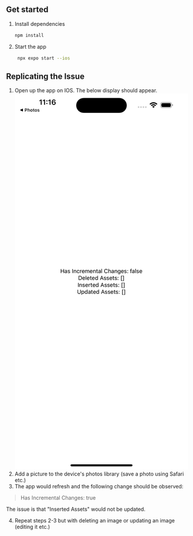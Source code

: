 ## Get started

1. Install dependencies

   ```bash
   npm install
   ```

2. Start the app

   ```bash
    npx expo start --ios
   ```

## Replicating the Issue

1. Open up the app on IOS. The below display should appear.
   ![alt text](./images/expo-issue.png)
2. Add a picture to the device's photos library (save a photo using Safari etc.)
3. The app would refresh and the following change should be observed:

> Has Incremental Changes: true

The issue is that "Inserted Assets" would not be updated.

4. Repeat steps 2-3 but with deleting an image or updating an image (editing it etc.)
